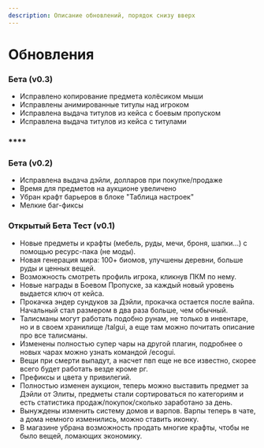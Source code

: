 ```yaml
---
description: Описание обновлений, порядок снизу вверх
---
```


# Обновления

### **Бета (v0.3)**

* Исправлено копирование предмета колёсиком мыши
* Исправлены анимированные титулы над игроком
* Исправлена выдача титулов из кейса с боевым пропуском
* Исправлена выдача титулов из кейса с титулами

### ****

### **Бета (v0.2)**

* Исправлена выдача дэйли, долларов при покупке/продаже
* Время для предметов на аукционе увеличено
* Убран крафт барьеров в блоке "Таблица настроек"
* Мелкие баг-фиксы





### **Открытый Бета Тест (v0.1)**

* &#x20;Новые предметы и крафты (мебель, руды, мечи, броня, шапки...) с помощью ресурс-пака (не моды).
* &#x20;Новая генерация мира: 100+ биомов, улучшены деревни, больше руды и ценных вещей.
* &#x20;Возможность смотреть профиль игрока, кликнув ПКМ по нему.
* &#x20;Новые награды в Боевом Пропуске, за каждый новый уровень выдается ключ от кейса.
* &#x20;Прокачка эндер сундуков за Дэйли, прокачка остается после вайпа. Начальный стал размером в два раза больше, чем обычный.
* &#x20;Талисманы могут работать подобно рунам, не только в инвентаре, но и в своем хранилище /talgui, а еще там можно почитать описание про все талисманы.
* &#x20;Изменены полностью супер чары на другой плагин, подробнее о новых чарах можно узнать командой /ecogui.
* &#x20;Вещи при смерти выпадут, а насчет пвп еще не все известно, скорее всего будет работать везде кроме рг.
* &#x20;Префиксы и цвета у привилегий.
* &#x20;Полностью изменен аукцион, теперь можно выставить предмет за Дэйли от Элиты, предметы стали сортироваться по категориям и есть статистика продаж/покупок/сколько заработано за день.
* &#x20;Вынуждены изменить систему домов и варпов. Варпы теперь в чате, а дома немного изменились, можно ставить иконку.
* &#x20;В магазине убрана возможность продать многие крафты, чтобы не было вещей, ломающих экономику.
